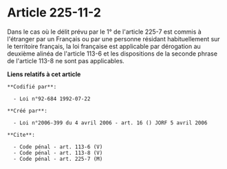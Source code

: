# Article 225-11-2

Dans le cas où le délit prévu par le 1° de l'article 225-7 est commis à l'étranger par un Français ou par une personne
résidant habituellement sur le territoire français, la loi française est applicable par dérogation au deuxième alinéa de
l'article 113-6 et les dispositions de la seconde phrase de l'article 113-8 ne sont pas applicables.

**Liens relatifs à cet article**

	**Codifié par**:

	  - Loi n°92-684 1992-07-22

	**Créé par**:

	  - Loi n°2006-399 du 4 avril 2006 - art. 16 () JORF 5 avril 2006

	**Cite**:

	  - Code pénal - art. 113-6 (V)
	  - Code pénal - art. 113-8 (V)
	  - Code pénal - art. 225-7 (M)
